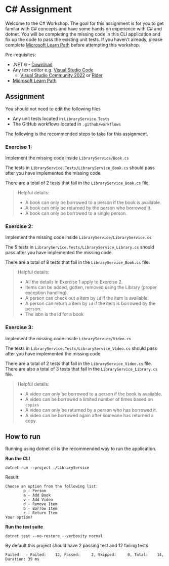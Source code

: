 # C# Assignment

Welcome to the C# Workshop. The goal for this assignment is for you to get familar with C# concepts and have some hands on experience with C# and dotnet. You will be completing the missing code in this CLI application and fix up the code to pass the existing unit tests. If you haven't already, please complete [Microsoft Learn Path](https://docs.microsoft.com/en-us/learn/paths/csharp-first-steps/) before attempting this workshop.

Pre-requisites:
* .NET 6 - [Download](https://dotnet.microsoft.com/en-us/download)
* Any text editor e.g. [Visual Studio Code](https://code.visualstudio.com/) 
  * [Visual Studio Community 2022](https://visualstudio.microsoft.com/) or [Rider](https://www.jetbrains.com/rider/)
* [Microsoft Learn Path](https://docs.microsoft.com/en-us/learn/paths/csharp-first-steps/)

## Assignment

You should not need to edit the following files
* Any unit tests located in `LibraryService.Tests`
* The GitHub workflows located in `.github/workflows`

The following is the recommended steps to take for this assignment.

### Exercise 1: 

Implement the missing code inside `LibraryService/Book.cs`

The tests in `LibraryService.Tests/LibraryService_Book.cs` should pass after you have implemented the missing code.

There are a total of 2 tests that fail in the `LibraryService_Book.cs` file.

> Helpful details:
> * A book can only be borrowed to a person if the book is available.
> * A book can only be returned by the person who borrowed it.
> * A book can only be borrowed to a single person.

### Exercise 2:

Implement the missing code inside `LibraryService/LibraryService.cs`

The 5 tests in `LibraryService.Tests/LibraryService_Library.cs` should pass after you have implemented the missing code.

There are a total of 8 tests that fail in the `LibraryService_Book.cs` file.

> Helpful details:
> * All the details in Exercise 1 apply to Exercise 2.
> * Items can be added, gotten, removed using the Library (proper exception handling).
> * A person can check out a item by `id` if the item is available.
> * A person can return a item by `id` if the item is borrowed by the person.
> * The isbn is the id for a book

### Exercise 3:

Implement the missing code inside `LibraryService/Video.cs`

The tests in `LibraryService.Tests/LibraryService_Video.cs` should pass after you have implemented the missing code.

There are a total of 2 tests that fail in the `LibraryService_Video.cs` file.
There are also a total of 3 tests that fail in the `LibraryService_Library.cs` file.

> Helpful details:
> * A video can only be borrowed to a person if the book is available.
> * A video can be borrowed a limited number of times based on `copies`
> * A video can only be returned by a person who has borrowed it.
> * A video can be borrowed again after someone has returned a copy.

## How to run

Running using dotnet cli is the recommended way to run the application.

**Run the CLI**
```
dotnet run --project ./LibraryService
```

Result:
```
Choose an option from the following list:
        p - Person
        a - Add Book
        v - Add Video
        d - Remove Item
        b - Borrow Item
        r - Return Item
Your option?
```


**Run the test suite**
```
dotnet test --no-restore --verbosity normal
```

By default this project should have 2 passing test and 12 failing tests
```
Failed!  - Failed:    12, Passed:     2, Skipped:     0, Total:    14, Duration: 39 ms
```